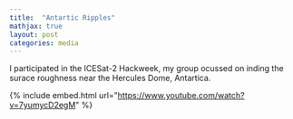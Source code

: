 ```yaml
---
title:  "Antartic Ripples"
mathjax: true
layout: post
categories: media
---
```


I participated in the ICESat-2 Hackweek, my group ocussed on inding the surace roughness near the Hercules Dome, Antartica.

{% include embed.html url="https://www.youtube.com/watch?v=7yumycD2egM" %}

